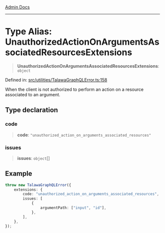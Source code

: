 [Admin Docs](/)

***

# Type Alias: UnauthorizedActionOnArgumentsAssociatedResourcesExtensions

> **UnauthorizedActionOnArgumentsAssociatedResourcesExtensions**: `object`

Defined in: [src/utilities/TalawaGraphQLError.ts:158](https://github.com/NishantSinghhhhh/talawa-api/blob/f689e29732f10b6ae99c0bb4da8790277c8377f0/src/utilities/TalawaGraphQLError.ts#L158)

When the client is not authorized to perform an action on a resource associated to an argument.

## Type declaration

### code

> **code**: `"unauthorized_action_on_arguments_associated_resources"`

### issues

> **issues**: `object`[]

## Example

```ts
throw new TalawaGraphQLError({
	extensions: {
		code: "unauthorized_action_on_arguments_associated_resources",
		issues: [
			{
				argumentPath: ["input", "id"],
			},
		],
	},
});
```
